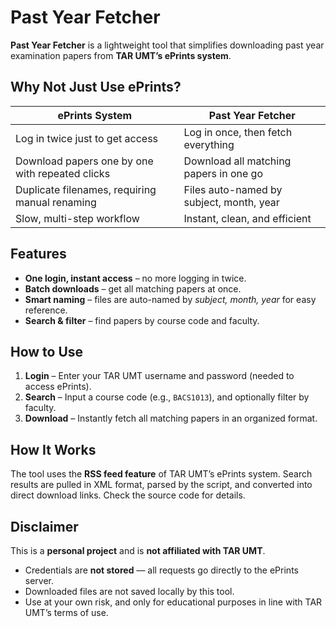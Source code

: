 # Past Year Fetcher

**Past Year Fetcher** is a lightweight tool that simplifies downloading past year examination papers from **TAR UMT’s ePrints system**.

## Why Not Just Use ePrints?

| **ePrints System**                              | **Past Year Fetcher**                    |
| ----------------------------------------------- | ---------------------------------------- |
| Log in twice just to get access                 | Log in once, then fetch everything       |
| Download papers one by one with repeated clicks | Download all matching papers in one go   |
| Duplicate filenames, requiring manual renaming  | Files auto-named by subject, month, year |
| Slow, multi-step workflow                       | Instant, clean, and efficient            |

## Features

* **One login, instant access** – no more logging in twice.
* **Batch downloads** – get all matching papers at once.
* **Smart naming** – files are auto-named by *subject, month, year* for easy reference.
* **Search & filter** – find papers by course code and faculty.


## How to Use

1. **Login** – Enter your TAR UMT username and password (needed to access ePrints).
2. **Search** – Input a course code (e.g., `BACS1013`), and optionally filter by faculty.
3. **Download** – Instantly fetch all matching papers in an organized format.

## How It Works

The tool uses the **RSS feed feature** of TAR UMT’s ePrints system. Search results are pulled in XML format, parsed by the script, and converted into direct download links. Check the source code for details.


## Disclaimer

This is a **personal project** and is **not affiliated with TAR UMT**.

* Credentials are **not stored** — all requests go directly to the ePrints server.
* Downloaded files are not saved locally by this tool.
* Use at your own risk, and only for educational purposes in line with TAR UMT’s terms of use.

